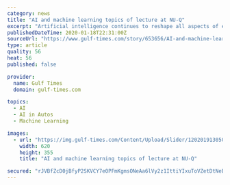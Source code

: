 ```yaml
---
category: news
title: "AI and machine learning topics of lecture at NU-Q"
excerpt: "Artificial intelligence continues to reshape all aspects of everyday life. From driverless cars and supermarkets with no cashiers to factory automation and e-learning, the rollout of machine-driven data and automated processes are redefining how the world operates, especially across the media industry. Senior explained that machine learning is ..."
publishedDateTime: 2020-01-18T22:31:00Z
sourceUrl: "https://www.gulf-times.com/story/653656/AI-and-machine-learning-topics-of-lecture-at-NU-Q"
type: article
quality: 56
heat: 56
published: false

provider:
  name: Gulf Times
  domain: gulf-times.com

topics:
  - AI
  - AI in Autos
  - Machine Learning

images:
  - url: "https://img.gulf-times.com/Content/Upload/Slider/120201913050956207162.jpg"
    width: 620
    height: 355
    title: "AI and machine learning topics of lecture at NU-Q"

secured: "rJVBfZcD0jBfyP2SKVCY7e0PFmKgmsONeAa6lVy2z1IttiYIxuToVZetDtNeEcUAECn1lmlk9n7KiYEzraxCL93EHDjWD0CxOY8Wr8g6rqm+ykOndovXk0gSL+tmdfhO2XkdfiWRHKixiaLJ2Px6RQ1D3bQ3NEY+QhLXWaiXz+Uq8iJsKzdj3X3KNFdrvfd/RcVvqrkv45LVBdjljRNVfEFeHaym8lSa7hNjwI1Z3KWhi4zmaA0yktwoyo3xUTxeshAyNz9TkYwAJ5H0cU/QkU+wmpBrS5/XakNqt1EHgGAD0hAQrQ9e9EPrj/Appq2rXHYVySxFL7xV5STWMauLOPqCD0raHjGXY5qvxLDFHpLPKSidt1XMdHG6Teh6Mhxil1XCe2KVKhT8Es3TvhpEPmWSukOXEh4B5yOsPE1lWQrNJ14vGoOx2/qluJV8qCE7fTB2Nn9u7FZdbdVA8c8+iw==;u4SGnvWPewq7B/UDMw0wbQ=="
---
```


